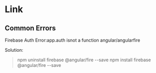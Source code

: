 # Link

## Common Errors

Firebase Auth
Error:app.auth isnot a function angular/angularfire

Solution:
> npm uninstall firebase @angular/fire --save
> npm install firebase @angular/fire --save
